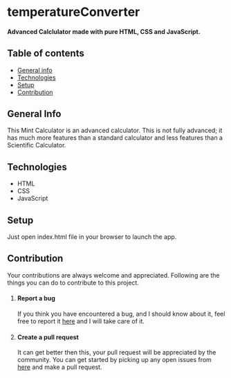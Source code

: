 # temperatureConverter
#### Advanced Calclulator made with pure HTML, CSS and JavaScript.
## Table of contents
* [General info](#general-info)
* [Technologies](#technologies)
* [Setup](#setup)
* [Contribution](#contribution)
## General Info
This Mint Calculator is an advanced calculator. This is not fully advanced; it has much more features than a standard calculator and less features than a Scientific Calculator.
## Technologies 
* HTML
* CSS
* JavaScript
## Setup
Just open index.html file in your browser to launch the app.
## Contribution
Your contributions are always welcome and appreciated. Following are the things you can do to contribute to this project.
1. #### Report a bug
   If you think you have encountered a bug, and I should know about it, feel free to report it [here](https://github.com/ArvindSaini978/Mint-Calculator) and I will take care of it.
2. #### Create a pull request
   It can get better then this, your pull request will be appreciated by the community. You can get started by picking up any open issues from [here](https://github.com/ArvindSaini978/Mint-Calculator) and make a pull request.
